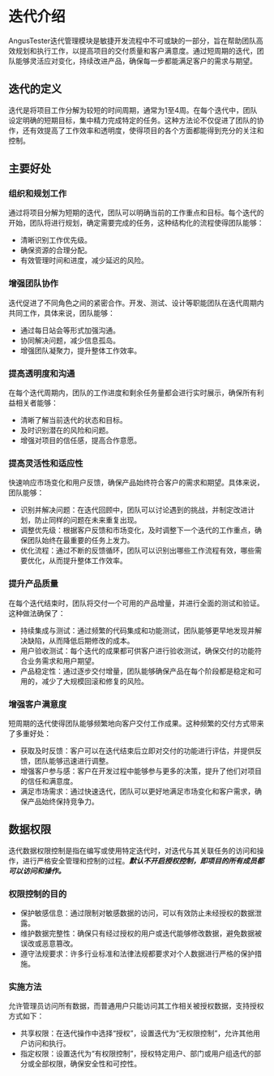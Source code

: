 # 迭代介绍

AngusTester迭代管理模块是敏捷开发流程中不可或缺的一部分，旨在帮助团队高效规划和执行工作，以提高项目的交付质量和客户满意度。通过短周期的迭代，团队能够灵活应对变化，持续改进产品，确保每一步都能满足客户的需求与期望。

## 迭代的定义

迭代是将项目工作分解为较短的时间周期，通常为1至4周。在每个迭代中，团队设定明确的短期目标，集中精力完成特定的任务。这种方法论不仅促进了团队的协作，还有效提高了工作效率和透明度，使得项目的各个方面都能得到充分的关注和控制。

## 主要好处

### 组织和规划工作

通过将项目分解为短期的迭代，团队可以明确当前的工作重点和目标。每个迭代的开始，团队将进行规划，确定需要完成的任务，这种结构化的流程使得团队能够：

- 清晰识别工作优先级。
- 确保资源的合理分配。
- 有效管理时间和进度，减少延迟的风险。

### 增强团队协作

迭代促进了不同角色之间的紧密合作。开发、测试、设计等职能团队在迭代周期内共同工作，具体来说，团队能够：

- 通过每日站会等形式加强沟通。
- 协同解决问题，减少信息孤岛。
- 增强团队凝聚力，提升整体工作效率。

### 提高透明度和沟通

在每个迭代周期内，团队的工作进度和剩余任务量都会进行实时展示，确保所有利益相关者能够：

- 清晰了解当前迭代的状态和目标。
- 及时识别潜在的风险和问题。
- 增强对项目的信任感，提高合作意愿。

### 提高灵活性和适应性

快速响应市场变化和用户反馈，确保产品始终符合客户的需求和期望。具体来说，团队能够：

- 识别并解决问题：在迭代回顾中，团队可以讨论遇到的挑战，并制定改进计划，防止同样的问题在未来重复出现。
- 调整优先级：根据客户反馈和市场变化，及时调整下一个迭代的工作重点，确保团队始终在最重要的任务上发力。
- 优化流程：通过不断的反馈循环，团队可以识别出哪些工作流程有效，哪些需要优化，从而提升整体工作效率。

### 提升产品质量

在每个迭代结束时，团队将交付一个可用的产品增量，并进行全面的测试和验证。这种做法确保了：

- 持续集成与测试：通过频繁的代码集成和功能测试，团队能够更早地发现并解决缺陷，从而降低后期修改的成本。
- 用户验收测试：每个迭代的成果都可供客户进行验收测试，确保交付的功能符合业务需求和用户期望。
- 产品稳定性：通过逐步交付增量，团队能够确保产品在每个阶段都是稳定和可用的，减少了大规模回滚和修复的风险。

### 增强客户满意度

短周期的迭代使得团队能够频繁地向客户交付工作成果。这种频繁的交付方式带来了多重好处：

- 获取及时反馈：客户可以在迭代结束后立即对交付的功能进行评估，并提供反馈，团队能够迅速进行调整。
- 增强客户参与感：客户在开发过程中能够参与更多的决策，提升了他们对项目的信任和满意度。
- 满足市场需求：通过快速迭代，团队可以更好地满足市场变化和客户需求，确保产品始终保持竞争力。

## 数据权限

迭代数据权限控制是指在编写或使用特定迭代时，对迭代与其关联任务的访问和操作，进行严格安全管理和控制的过程。***默认不开启授权控制，即项目的所有成员都可以访问和操作。***

### 权限控制的目的

- 保护敏感信息：通过限制对敏感数据的访问，可以有效防止未经授权的数据泄露。
- 维护数据完整性：确保只有经过授权的用户或迭代能够修改数据，避免数据被误改或恶意篡改。
- 遵守法规要求：许多行业标准和法律法规都要求对个人数据进行严格的保护措施。

### 实施方法

允许管理员访问所有数据，而普通用户只能访问其工作相关被授权数据，支持授权方式如下：

- 共享权限：在迭代操作中选择“授权”，设置迭代为“无权限控制”，允许其他用户访问和执行。
- 指定权限：设置迭代为“有权限控制”，授权特定用户、部门或用户组迭代的部分或全部权限，确保安全性和可控性。
